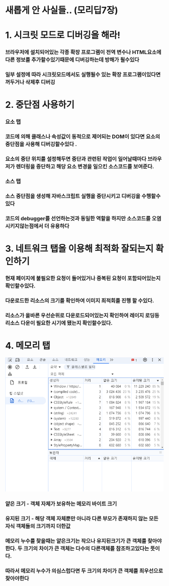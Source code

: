 # 새롭게 안 사실들.. (모리딥7장)

# 1. 시크릿 모드로 디버깅을 해라!

### 브라우저에 설치되어있는 각종 확장 프로그램이 전역 변수나 HTML요소에 다른 정보를 추가할수있기때문에 디버깅하는데 방해가 될수있다

### 일부 설정에 따라 시크릿모드에서도 실행될수 있는 확장 프로그램이있다면 꺼두거나 삭제후 디버깅

# 2. 중단점 사용하기

### 요소 탭

### 코드에 의해 클래스나 속성값이 동적으로 제어되는 DOM이 있다면 요소의 중단점을 사용해 디버깅할수있다 .

### 요소의 중단 위치를 설정해두면 중단과 관련된 작업이 일어날때마다 브라우저가 렌더링을 중단하고 해당 요소 변경을 일으킨 소스코드를 보여준다.

### 소스 탭

### 소스 중단점을 생성해 자바스크립트 실행을 중단시키고 디버깅을 수행할수있다

### 코드의 debugger를 선언하는것과 동일한 역할을 하지만 소스코드를 오염시키지않는점에서 더 유용하다

# 3. 네트워크 탭을 이용해 최적화 잘되는지 확인하기

### 현재 페이지에 불필요한 요청이 들어있거나 중복된 요청이 포함되어있는지 확인할수있다.

### 다운로드한 리소스의 크기를 확인하여 이미지 최적회를 진행 할 수있다.

### 리소스가 올바른 우선순위로 다운로드되어있는지 확인하여 레이지 로딩등 리소스 다운이 필요한 시기에 됐는지 확인할수있다.

# 4. 메모리 탭

![image.png](../img/memoryTab.png)

### 얕은 크기 - 객체 자체가 보유하는 메모리 바이트 크기

### 유지된 크기 - 해당 객체 자체뿐만 아니라 다른 부모가 존재하지 않는 모든 자식 객체들의 크기까지 더한값

### 메모리 누수를 찾을때는 얕은크기는 작으나 유지된크기가 큰 객체를 찾아야 한다. 두 크기의 차이가 큰 객체는 다수의 다른객체를 참조하고있다는 뜻이다.

### 따라서 메모리 누수가 의심스럽다면 두 크기의 차이가 큰 객체를 최우선으로 찾아야한다
